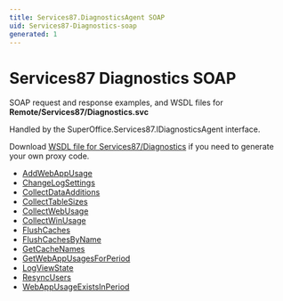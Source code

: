 ```yaml
---
title: Services87.DiagnosticsAgent SOAP
uid: Services87-Diagnostics-soap
generated: 1
---
```


# Services87 Diagnostics SOAP

SOAP request and response examples, and WSDL files for **Remote/Services87/Diagnostics.svc**

Handled by the <see cref="T:SuperOffice.Services87.IDiagnosticsAgent">SuperOffice.Services87.IDiagnosticsAgent</see> interface.

Download [WSDL file for Services87/Diagnostics](../Services87-Diagnostics.md) if you need to generate your own proxy code.

* [AddWebAppUsage](AddWebAppUsage.md)
* [ChangeLogSettings](ChangeLogSettings.md)
* [CollectDataAdditions](CollectDataAdditions.md)
* [CollectTableSizes](CollectTableSizes.md)
* [CollectWebUsage](CollectWebUsage.md)
* [CollectWinUsage](CollectWinUsage.md)
* [FlushCaches](FlushCaches.md)
* [FlushCachesByName](FlushCachesByName.md)
* [GetCacheNames](GetCacheNames.md)
* [GetWebAppUsagesForPeriod](GetWebAppUsagesForPeriod.md)
* [LogViewState](LogViewState.md)
* [ResyncUsers](ResyncUsers.md)
* [WebAppUsageExistsInPeriod](WebAppUsageExistsInPeriod.md)
